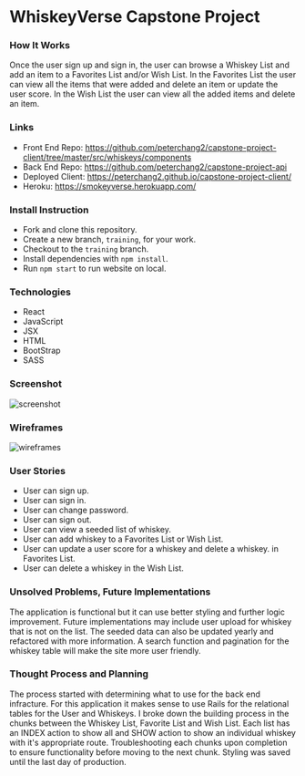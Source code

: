 # WhiskeyVerse Capstone Project

### How It Works
Once the user sign up and sign in, the user can browse a Whiskey List and add an item to a Favorites List and/or Wish List. In the Favorites List the user can view all the items that were added and delete an item or update the user score. In the Wish List the user can view all the added items and delete an item.

### Links
- Front End Repo: https://github.com/peterchang2/capstone-project-client/tree/master/src/whiskeys/components
- Back End Repo: https://github.com/peterchang2/capstone-project-api
- Deployed Client: https://peterchang2.github.io/capstone-project-client/
- Heroku: https://smokeyverse.herokuapp.com/

### Install Instruction
* Fork and clone this repository.
* Create a new branch, `training`, for your work.
* Checkout to the `training` branch.
* Install dependencies with `npm install`.
* Run `npm start` to run website on local.

### Technologies
* React
* JavaScript
* JSX
* HTML
* BootStrap
* SASS

### Screenshot
![screenshot](https://i.imgur.com/ZXDCfjT.png?1)

### Wireframes
![wireframes](https://i.imgur.com/ol8DMl8.jpg?2)

### User Stories
* User can sign up.
* User can sign in.
* User can change password.
* User can sign out.
* User can view a seeded list of whiskey.
* User can add whiskey to a Favorites List or Wish List.
* User can update a user score for a whiskey and delete a whiskey. in Favorites List.
* User can delete a whiskey in the Wish List.

### Unsolved Problems, Future Implementations
The application is functional but it can use better styling and further logic improvement. Future implementations may include user upload for whiskey that is not on the list. The seeded data can also be updated yearly and refactored with more information. A search function and pagination for the whiskey table will make the site more user friendly.

### Thought Process and Planning
The process started with determining what to use for the back end infracture. For this application it makes sense to use Rails for the relational tables for the User and Whiskeys. I broke down the building process in the chunks between the Whiskey List, Favorite List and Wish List. Each list has an INDEX action to show all and SHOW action to show an individual whiskey with it's appropriate route. Troubleshooting each chunks upon completion to ensure functionality before moving to the next chunk. Styling was saved until the last day of production.
